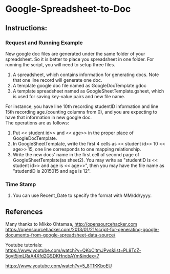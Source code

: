 # Google-Spreadsheet-to-Doc

## Instructions: 
### Request and Running Example
New google doc files are generated under the same folder of your spreadsheet. So it is better to place you spreadsheet in one folder.
For running the script, you will need to setup three files.
1. A spreadsheet, which contains information for generating docs. Note that one line record will generate one doc.
2. A template google doc file named as GoogleDocTemplate.gdoc
3. A template spreadsheet named as GoogleSheetTemplate.gsheet, which is used for saving key-value pairs and new file name.

For instance, you have line 10th recording studentID information and line 15th recording age.(counting columns from 0), and you are expecting to have that information in new google doc.  
The operations are as follows: 
1. Put << student id>> and << age>> in the proper place of GoogleDocTemplate. 
2. In GoogleSheetTemplate, write the first 4 cells as << student id>> 10 << age>> 15, one line corresponds to one mapping relationship.  
3. Write the new docs' name in the first cell of second page of GoogleSheetTemplate(as sheet2). You may write as "studentID is << student id>> and age is << age>>", then you may have the file name as
"studentID is 2015015 and age is 12".

### Time Stamp
1. You can use Recent_Date to specify the format with MM/dd/yyyy.

## References
Many thanks to Mikko Ohtamaa, http://opensourcehacker.com  
https://opensourcehacker.com/2013/01/21/script-for-generating-google-documents-from-google-spreadsheet-data-source/  

Youtube tutorials:  
https://www.youtube.com/watch?v=QKoCltmJPvs&list=PL8TcZ-5gvt5jmLRaA4Xfd2GSDKHncbAYm&index=7  

https://www.youtube.com/watch?v=5_8T1KKboEU



